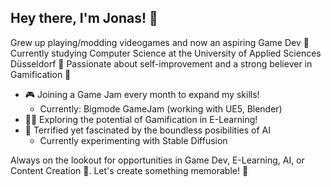 ## Hey there, I'm Jonas! 👋

Grew up playing/modding videogames and now an aspiring Game Dev 🚀
Currently studying Computer Science at the University of Applied Sciences Düsseldorf 🌟
Passionate about self-improvement and a strong believer in Gamification 🌱

- 🎮 Joining a Game Jam every month to expand my skills!
    - Currently: Bigmode GameJam (working with UE5, Blender)
- 🧙‍♂️ Exploring the potential of Gamification in E-Learning!
- 🤖 Terrified yet fascinated by the boundless posibilities of AI
    - Currently experimenting with Stable Diffusion 

Always on the lookout for opportunities in Game Dev, E-Learning, AI, or Content Creation 🌈. 
Let's create something memorable! 🤝
